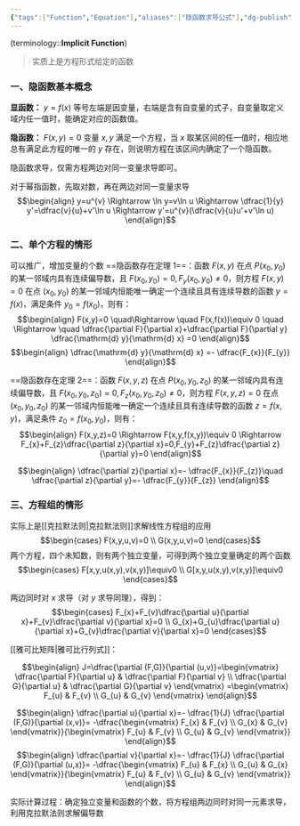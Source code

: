 ```yaml
---
{"tags":["Function","Equation"],"aliases":["隐函数求导公式"],"dg-publish":true,"dg-path":"A1- 数学/1. 微积分/2.4 隐函数.md","permalink":"/A1- 数学/1. 微积分/2.4 隐函数/","dgPassFrontmatter":true,"noteIcon":"","created":"2024-07-06T15:25:03.000+08:00","updated":"2025-06-13T17:24:45.000+08:00"}
---
```



(terminology::**Implicit Function**)
>实质上是方程形式给定的函数

### 一、隐函数基本概念
**显函数：**  $y=f(x)$  等号左端是因变量，右端是含有自变量的式子，自变量取定义域内任一值时，能确定对应的函数值。

**隐函数：**  $F(x,y)=0$  变量 $x,y$ 满足一个方程，当 $x$ 取某区间的任一值时，相应地总有满足此方程的唯一的 $y$ 存在，则说明方程在该区间内确定了一个隐函数。

隐函数求导，仅需方程两边对同一变量求导即可。

对于幂指函数，先取对数，再在两边对同一变量求导
$$\begin{align}
y=u^{v} \Rightarrow \ln y=v\ln u \Rightarrow \dfrac{1}{y} y'=\dfrac{v}{u}+v'\ln u \Rightarrow y'=u^{v}(\dfrac{v}{u}u'+v'\ln u)
\end{align}$$

### 二、单个方程的情形
可以推广，增加变量的个数
==隐函数存在定理 1==：函数 $F(x,y)$ 在点 $P(x_{0},y_{0})$ 的某一邻域内具有连续偏导数，且 $F(x_{0},y_{0})=0,F_{y}(x_{0},y_{0}) \neq 0$，则方程 $F(x,y)=0$ 在点 $(x_{0},y_{0})$ 的某一邻域内恒能唯一确定一个连续且具有连续导数的函数 $y=f(x)$，满足条件 $y_{0}=f(x_{0})$，则有：
$$\begin{align}
F(x,y)=0 \quad\Rightarrow \quad F(x,f(x))\equiv 0 \quad \Rightarrow \quad \dfrac{\partial F}{\partial x}+\dfrac{\partial F}{\partial y} \dfrac{\mathrm{d} y}{\mathrm{d} x} =0   
\end{align}$$
$$\begin{align}
\dfrac{\mathrm{d} y}{\mathrm{d} x} =- \dfrac{F_{x}}{F_{y}} 
\end{align}$$

==隐函数存在定理 2==：函数 $F(x,y,z)$ 在点 $P(x_{0},y_{0},z_{0})$ 的某一邻域内具有连续偏导数，且 $F(x_{0},y_{0},z_{0})=0,F_{z}(x_{0},y_{0},z_{0}) \neq 0$，则方程 $F(x,y,z)=0$ 在点 $(x_{0},y_{0},z_{0})$ 的某一邻域内恒能唯一确定一个连续且具有连续导数的函数 $z=f(x,y)$，满足条件 $z_{0}=f(x_{0},y_{0})$，则有：
$$\begin{align}
F(x,y,z)=0 \Rightarrow F(x,y,f(x,y))\equiv 0 \Rightarrow F_{x}+F_{z}\dfrac{\partial z}{\partial x}=0,F_{y}+F_{z}\dfrac{\partial z}{\partial y}=0  
\end{align}$$

$$\begin{align}
\dfrac{\partial z}{\partial x}=- \dfrac{F_{x}}{F_{z}}\quad  \dfrac{\partial z}{\partial y}=- \dfrac{F_{y}}{F_{z}}  
\end{align}$$
### 三、方程组的情形
实际上是[[克拉默法则\|克拉默法则]]求解线性方程组的应用
$$\begin{cases}
F(x,y,u,v)=0 \\
G(x,y,u,v)=0
\end{cases}$$
两个方程，四个未知数，则有两个独立变量，可得到两个独立变量确定的两个函数
$$\begin{cases}
F[x,y,u(x,y),v(x,y)]\equiv0 \\
G[x,y,u(x,y),v(x,y)]\equiv0
\end{cases}$$

两边同时对 $x$ 求导（对 $y$ 求导同理），得到：
$$\begin{cases}
F_{x}+F_{v}\dfrac{\partial u}{\partial x}+F_{v}\dfrac{\partial v}{\partial x}=0 \\
G_{x}+G_{u}\dfrac{\partial u}{\partial x}+G_{v}\dfrac{\partial v}{\partial x}=0    
\end{cases}$$

[[雅可比矩阵\|雅可比行列式]]：

$$\begin{align}
J=\dfrac{\partial (F,G)}{\partial (u,v)}=\begin{vmatrix}
\dfrac{\partial F}{\partial u} & \dfrac{\partial F}{\partial v} \\
\dfrac{\partial G}{\partial u} & \dfrac{\partial G}{\partial v} 
\end{vmatrix} =\begin{vmatrix}
F_{u} & F_{v} \\
G_{u} & G_{v}
\end{vmatrix}
\end{align}$$

$$\begin{align}
\dfrac{\partial u}{\partial x}=- \dfrac{1}{J}  \dfrac{\partial (F,G)}{\partial (x,v)}= -\dfrac{\begin{vmatrix}
F_{x} & F_{v} \\
G_{x} & G_{v}
\end{vmatrix}}{\begin{vmatrix}
F_{u} & F_{v} \\
G_{u} & G_{v}
\end{vmatrix}}
\end{align}$$
$$\begin{align}
\dfrac{\partial v}{\partial x}=- \dfrac{1}{J}  \dfrac{\partial (F,G)}{\partial (u,x)}= -\dfrac{\begin{vmatrix}
F_{u} & F_{x} \\
G_{u} & G_{x}
\end{vmatrix}}{\begin{vmatrix}
F_{u} & F_{v} \\
G_{u} & G_{v}
\end{vmatrix}}
\end{align}$$

实际计算过程：确定独立变量和函数的个数，将方程组两边同时对同一元素求导，利用克拉默法则求解偏导数


